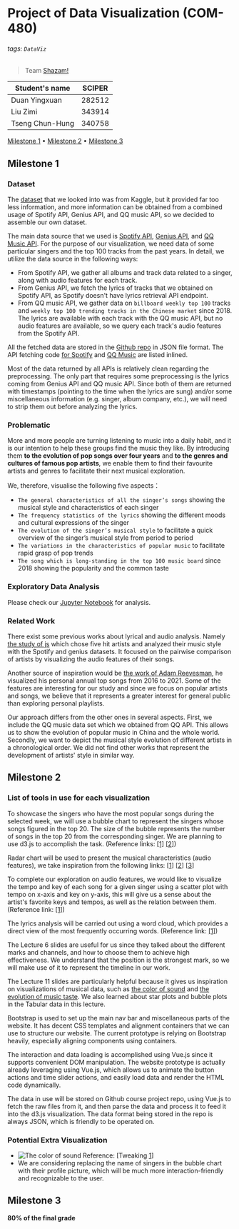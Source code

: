 # Project of Data Visualization (COM-480)

###### tags: `DataViz`

> Team [Shazam!](https://github.com/com-480-data-visualization/datavis-project-2022-shazam)

| Student's name | SCIPER |
| -------------- | ------ |
| Duan Yingxuan | 282512 |
| Liu Zimi | 343914 |
| Tseng Chun-Hung | 340758 |

[Milestone 1](#milestone-1) • [Milestone 2](#milestone-2) • [Milestone 3](#milestone-3)

## Milestone 1 

### Dataset

The [dataset](https://www.kaggle.com/datasets/mrmorj/dataset-of-songs-in-spotify) that we looked into was from Kaggle, but it provided far too less information, and more information can be obtained from a combined usage of Spotify API, Genius API, and QQ music API, so we decided to assemble our own dataset.

The main data source that we used is [Spotify API](https://developer.spotify.com/documentation/web-api/reference/#/), [Genius API](https://docs.genius.com/#songs-h2), and [QQ Music API](https://jsososo.github.io/QQMusicApi/#/?id=_1%e3%80%81%e8%8e%b7%e5%8f%96%e6%a6%9c%e5%8d%95%e5%88%97%e8%a1%a8). For the purpose of our visualization, we need data of some particular singers and the top 100 tracks from the past years. In detail, we utilize the data source in the following ways:
* From Spotify API, we gather all albums and track data related to a singer, along with audio features for each track. 
* From Genius API, we fetch the lyrics of tracks that we obtained on Spotify API, as Spotify doesn't have lyrics retrieval API endpoint.
* From QQ music API, we gather data on `billboard weekly top 100` tracks and `weekly top 100 trending tracks in the Chinese market` since 2018. The lyrics are available with each track with the QQ music API, but no audio features are available, so we query each track's audio features from the Spotify API.

All the fetched data are stored in the [Github repo](https://github.com/com-480-data-visualization/datavis-project-2022-shazam/tree/main/dataset/crawler/data) in JSON file format. The API fetching code [for Spotify](https://github.com/com-480-data-visualization/datavis-project-2022-shazam/blob/main/dataset/crawler/qq_music.py) and [QQ Music](https://github.com/com-480-data-visualization/datavis-project-2022-shazam/blob/main/dataset/crawler/spotify.py) are listed inlined.

Most of the data returned by all APIs is relatively clean regarding the preprocessing. The only part that requires some preprocessing is the lyrics coming from Genius API and QQ music API. Since both of them are returned with timestamps (pointing to the time when the lyrics are sung) and/or some miscellaneous information (e.g. singer, album company, etc.), we will need to strip them out before analyzing the lyrics.

### Problematic

More and more people are turning listening to music into a daily habit, and it is our intention to help these groups find the music they like. By introducing them **to the evolution of pop songs over four years** and **to the genres and cultures of famous pop artists**, we enable them to find their favourite artists and genres to facilitate their next musical exploration. 

We, therefore, visualise the following five aspects：

* `The general characteristics of all the singer’s songs` showing the musical style and characteristics of each singer
* `The frequency statistics of the lyrics` showing the different moods and cultural expressions of the singer
* `The evolution of the singer’s musical style` to facilitate a quick overview of the singer’s musical style from period to period
* `The variations in the characteristics of popular music` to facilitate rapid grasp of pop trends
* `The song which is long-standing in the top 100 music board` since 2018 showing the popularity and the common taste


### Exploratory Data Analysis

Please check our [Jupyter Notebook](https://github.com/com-480-data-visualization/datavis-project-2022-shazam/blob/main/dataset/crawler/notebook.ipynb) for analysis.

### Related Work

There exist some previous works about lyrical and audio analysis. Namely [the study of js](https://github.com/com-480-data-visualization/com-480-project-js) which chose five hit artists and analyzed their music style with the Spotify and genius datasets. It focused on the pairwise comparison of artists by visualizing the audio features of their songs.

Another source of inspiration would be [the work of Adam Reevesman](https://towardsdatascience.com/spotify-wrapped-data-visualization-and-machine-learning-on-your-top-songs-1d3f837a9b27), he visualized his personal annual top songs from 2016 to 2021. Some of the features are interesting for our study and since we focus on popular artists and songs, we believe that it represents a greater interest for general public than exploring personal playlists.

Our approach differs from the other ones in several aspects. First, we include the QQ music data set which we obtained from QQ API. This allows us to show the evolution of popular music in China and the whole world. Secondly, we want to depict the musical style evolution of different artists in a chronological order. We did not find other works that represent the development of artists' style in similar way. 

## Milestone 2 

### List of tools in use for each visualization
 
To showcase the singers who have the most popular songs during the selected week, we will use a bubble chart to represent the singers whose songs figured in the top 20. The size of the bubble represents the number of songs in the top 20 from the corresponding singer. We are planning to use d3.js to accomplish the task. (Reference links: [[1]](https://observablehq.com/@d3/bubble-chart) [[2]](https://d3-graph-gallery.com/bubble.html))
 
Radar chart will be used to present the musical characteristics (audio features), we take inspiration from the following links: [[1](https://d3-graph-gallery.com/spider)] [[2](https://github.com/alangrafu/radar-chart-d3)] [[3](https://www.chartjs.org/docs/latest/charts/radar.html)]

To complete our exploration on audio features, we would like to visualize the tempo and key of each song for a given singer using a scatter plot with tempo on x-axis and key on y-axis, this will give us a sense about the artist's favorite keys and tempos, as well as the relation between them. (Reference link: [[1]](https://observablehq.com/@d3/brushable-scatterplot)) 

The lyrics analysis will be carried out using a word cloud, which provides a direct view of the most frequently occurring words. (Reference link: [[1]](https://github.com/jasondavies/d3-cloud))
 
The Lecture 6 slides are useful for us since they talked about the different marks and channels, and how to choose them to achieve high effectiveness. We understand that the position is the strongest mark, so we will make use of it to represent the timeline in our work.
 
The Lecture 11 slides are particularly helpful because it gives us inspiration on visualizations of musical data, such as [the color of sound](https://www.behance.net/gallery/35686979/The-Color-of-Sound-A-Data-Visualization) and [the evolution of music taste](https://pudding.cool/2017/03/music-history/). We also learned about star plots and bubble plots in the Tabular data in this lecture.
 
Bootstrap is used to set up the main nav bar and miscellaneous parts of the website. It has decent CSS templates and alignment containers that we can use to structure our website. The current prototype is relying on Bootstrap heavily, especially aligning components using containers.  
 
The interaction and data loading is accomplished using Vue.js since it supports convenient DOM manipulation. The website prototype is actually already leveraging using Vue.js, which allows us to animate the button actions and time slider actions, and easily load data and render the HTML code dynamically.

The data in use will be stored on Github course project repo, using Vue.js to fetch the raw files from it, and then parse the data and process it to feed it into the d3.js visualization. The data format being stored in the repo is always JSON, which is friendly to be operated on.
 
### Potential Extra Visualization
 
* ![The color of sound](https://i.imgur.com/9PLgoKK.png) Reference: [Tweaking [1](https://observablehq.com/@d3/cluster)] 
* We are considering replacing the name of singers in the bubble chart with their profile picture, which will be much more interaction-friendly and recognizable to the user.


## Milestone 3 

**80% of the final grade**

